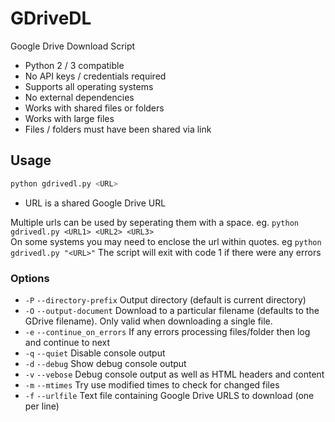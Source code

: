 # GDriveDL

Google Drive Download Script

-   Python 2 / 3 compatible
-   No API keys / credentials required
-   Supports all operating systems
-   No external dependencies
-   Works with shared files or folders
-   Works with large files
-   Files / folders must have been shared via link

## Usage

```bash
python gdrivedl.py <URL>
```
-   URL is a shared Google Drive URL

Multiple urls can be used by seperating them with a space. eg. ```python gdrivedl.py <URL1> <URL2> <URL3>```<br>
On some systems you may need to enclose the url within quotes. eg ```python gdrivedl.py "<URL>"```
The script will exit with code 1 if there were any errors

### Options
- `-P` `--directory-prefix` Output directory (default is current directory)
- `-O` `--output-document` Download to a particular filename (defaults to the
  GDrive filename). Only valid when downloading a single file.
- `-e` `--continue_on_errors` If any errors processing files/folder then log and continue to next
- `-q` `--quiet` Disable console output
- `-d` `--debug` Show debug console output
- `-v` `--vebose` Debug console output as well as HTML headers and content
- `-m` `--mtimes` Try use modified times to check for changed files
- `-f` `--urlfile` Text file containing Google Drive URLS to download (one per line)

